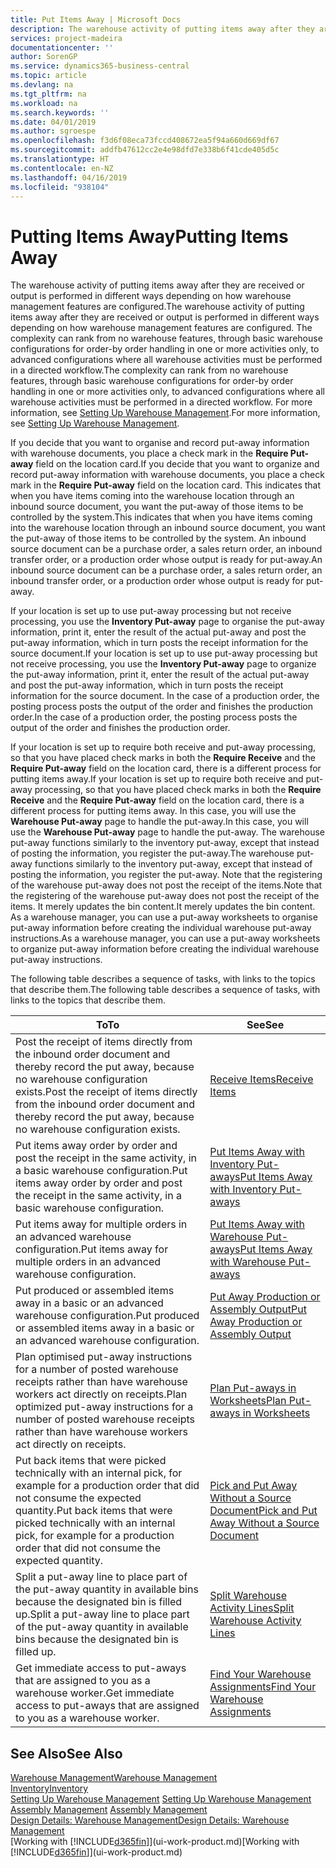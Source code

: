 ```yaml
---
title: Put Items Away | Microsoft Docs
description: The warehouse activity of putting items away after they are received or output is performed in different ways depending on how warehouse management features are configured.
services: project-madeira
documentationcenter: ''
author: SorenGP
ms.service: dynamics365-business-central
ms.topic: article
ms.devlang: na
ms.tgt_pltfrm: na
ms.workload: na
ms.search.keywords: ''
ms.date: 04/01/2019
ms.author: sgroespe
ms.openlocfilehash: f3d6f08eca73fccd408672ea5f94a660d669df67
ms.sourcegitcommit: addfb47612cc2e4e98dfd7e338b6f41cde405d5c
ms.translationtype: HT
ms.contentlocale: en-NZ
ms.lasthandoff: 04/16/2019
ms.locfileid: "938104"
---
```

# <a name="putting-items-away"></a><span data-ttu-id="5ec41-103">Putting Items Away</span><span class="sxs-lookup"><span data-stu-id="5ec41-103">Putting Items Away</span></span>
<span data-ttu-id="5ec41-104">The warehouse activity of putting items away after they are received or output is performed in different ways depending on how warehouse management features are configured.</span><span class="sxs-lookup"><span data-stu-id="5ec41-104">The warehouse activity of putting items away after they are received or output is performed in different ways depending on how warehouse management features are configured.</span></span> <span data-ttu-id="5ec41-105">The complexity can rank from no warehouse features, through basic warehouse configurations for order-by order handling in one or more activities only, to advanced configurations where all warehouse activities must be performed in a directed workflow.</span><span class="sxs-lookup"><span data-stu-id="5ec41-105">The complexity can rank from no warehouse features, through basic warehouse configurations for order-by order handling in one or more activities only, to advanced configurations where all warehouse activities must be performed in a directed workflow.</span></span> <span data-ttu-id="5ec41-106">For more information, see [Setting Up Warehouse Management](warehouse-setup-warehouse.md).</span><span class="sxs-lookup"><span data-stu-id="5ec41-106">For more information, see [Setting Up Warehouse Management](warehouse-setup-warehouse.md).</span></span>

<span data-ttu-id="5ec41-107">If you decide that you want to organise and record put-away information with warehouse documents, you place a check mark in the **Require Put-away** field on the location card.</span><span class="sxs-lookup"><span data-stu-id="5ec41-107">If you decide that you want to organize and record put-away information with warehouse documents, you place a check mark in the **Require Put-away** field on the location card.</span></span> <span data-ttu-id="5ec41-108">This indicates that when you have items coming into the warehouse location through an inbound source document, you want the put-away of those items to be controlled by the system.</span><span class="sxs-lookup"><span data-stu-id="5ec41-108">This indicates that when you have items coming into the warehouse location through an inbound source document, you want the put-away of those items to be controlled by the system.</span></span> <span data-ttu-id="5ec41-109">An inbound source document can be a purchase order, a sales return order, an inbound transfer order, or a production order whose output is ready for put-away.</span><span class="sxs-lookup"><span data-stu-id="5ec41-109">An inbound source document can be a purchase order, a sales return order, an inbound transfer order, or a production order whose output is ready for put-away.</span></span>  

<span data-ttu-id="5ec41-110">If your location is set up to use put-away processing but not receive processing, you use the **Inventory Put-away** page to organise the put-away information, print it, enter the result of the actual put-away and post the put-away information, which in turn posts the receipt information for the source document.</span><span class="sxs-lookup"><span data-stu-id="5ec41-110">If your location is set up to use put-away processing but not receive processing, you use the **Inventory Put-away** page to organize the put-away information, print it, enter the result of the actual put-away and post the put-away information, which in turn posts the receipt information for the source document.</span></span> <span data-ttu-id="5ec41-111">In the case of a production order, the posting process posts the output of the order and finishes the production order.</span><span class="sxs-lookup"><span data-stu-id="5ec41-111">In the case of a production order, the posting process posts the output of the order and finishes the production order.</span></span>

<span data-ttu-id="5ec41-112">If your location is set up to require both receive and put-away processing, so that you have placed check marks in both the **Require Receive** and the **Require Put-away** field on the location card, there is a different process for putting items away.</span><span class="sxs-lookup"><span data-stu-id="5ec41-112">If your location is set up to require both receive and put-away processing, so that you have placed check marks in both the **Require Receive** and the **Require Put-away** field on the location card, there is a different process for putting items away.</span></span> <span data-ttu-id="5ec41-113">In this case, you will use the **Warehouse Put-away** page to handle the put-away.</span><span class="sxs-lookup"><span data-stu-id="5ec41-113">In this case, you will use the **Warehouse Put-away** page to handle the put-away.</span></span> <span data-ttu-id="5ec41-114">The warehouse put-away functions similarly to the inventory put-away, except that instead of posting the information, you register the put-away.</span><span class="sxs-lookup"><span data-stu-id="5ec41-114">The warehouse put-away functions similarly to the inventory put-away, except that instead of posting the information, you register the put-away.</span></span> <span data-ttu-id="5ec41-115">Note that the registering of the warehouse put-away does not post the receipt of the items.</span><span class="sxs-lookup"><span data-stu-id="5ec41-115">Note that the registering of the warehouse put-away does not post the receipt of the items.</span></span> <span data-ttu-id="5ec41-116">It merely updates the bin content.</span><span class="sxs-lookup"><span data-stu-id="5ec41-116">It merely updates the bin content.</span></span> <span data-ttu-id="5ec41-117">As a warehouse manager, you can use a put-away worksheets to organise put-away information before creating the individual warehouse put-away instructions.</span><span class="sxs-lookup"><span data-stu-id="5ec41-117">As a warehouse manager, you can use a put-away worksheets to organize put-away information before creating the individual warehouse put-away instructions.</span></span>

<span data-ttu-id="5ec41-118">The following table describes a sequence of tasks, with links to the topics that describe them.</span><span class="sxs-lookup"><span data-stu-id="5ec41-118">The following table describes a sequence of tasks, with links to the topics that describe them.</span></span>   

|<span data-ttu-id="5ec41-119">**To**</span><span class="sxs-lookup"><span data-stu-id="5ec41-119">**To**</span></span>|<span data-ttu-id="5ec41-120">**See**</span><span class="sxs-lookup"><span data-stu-id="5ec41-120">**See**</span></span>|  
|------------|-------------|  
|<span data-ttu-id="5ec41-121">Post the receipt of items directly from the inbound order document and thereby record the put away, because no warehouse configuration exists.</span><span class="sxs-lookup"><span data-stu-id="5ec41-121">Post the receipt of items directly from the inbound order document and thereby record the put away, because no warehouse configuration exists.</span></span>|[<span data-ttu-id="5ec41-122">Receive Items</span><span class="sxs-lookup"><span data-stu-id="5ec41-122">Receive Items</span></span>](warehouse-how-receive-items.md)|  
|<span data-ttu-id="5ec41-123">Put items away order by order and post the receipt in the same activity, in a basic warehouse configuration.</span><span class="sxs-lookup"><span data-stu-id="5ec41-123">Put items away order by order and post the receipt in the same activity, in a basic warehouse configuration.</span></span>|[<span data-ttu-id="5ec41-124">Put Items Away with Inventory Put-aways</span><span class="sxs-lookup"><span data-stu-id="5ec41-124">Put Items Away with Inventory Put-aways</span></span>](warehouse-how-to-put-items-away-with-inventory-put-aways.md)|  
|<span data-ttu-id="5ec41-125">Put items away for multiple orders in an advanced warehouse configuration.</span><span class="sxs-lookup"><span data-stu-id="5ec41-125">Put items away for multiple orders in an advanced warehouse configuration.</span></span>|[<span data-ttu-id="5ec41-126">Put Items Away with Warehouse Put-aways</span><span class="sxs-lookup"><span data-stu-id="5ec41-126">Put Items Away with Warehouse Put-aways</span></span>](warehouse-how-to-put-items-away-with-warehouse-put-aways.md)|  
|<span data-ttu-id="5ec41-127">Put produced or assembled items away in a basic or an advanced warehouse configuration.</span><span class="sxs-lookup"><span data-stu-id="5ec41-127">Put produced or assembled items away in a basic or an advanced warehouse configuration.</span></span>|[<span data-ttu-id="5ec41-128">Put Away Production or Assembly Output</span><span class="sxs-lookup"><span data-stu-id="5ec41-128">Put Away Production or Assembly Output</span></span>](warehouse-how-to-put-away-production-output.md)|
|<span data-ttu-id="5ec41-129">Plan optimised put-away instructions for a number of posted warehouse receipts rather than have warehouse workers act directly on receipts.</span><span class="sxs-lookup"><span data-stu-id="5ec41-129">Plan optimized put-away instructions for a number of posted warehouse receipts rather than have warehouse workers act directly on receipts.</span></span>|[<span data-ttu-id="5ec41-130">Plan Put-aways in Worksheets</span><span class="sxs-lookup"><span data-stu-id="5ec41-130">Plan Put-aways in Worksheets</span></span>](warehouse-how-to-plan-put-aways-in-worksheets.md)|  
|<span data-ttu-id="5ec41-131">Put back items that were picked technically with an internal pick, for example for a production order that did not consume the expected quantity.</span><span class="sxs-lookup"><span data-stu-id="5ec41-131">Put back items that were picked technically with an internal pick, for example for a production order that did not consume the expected quantity.</span></span>|[<span data-ttu-id="5ec41-132">Pick and Put Away Without a Source Document</span><span class="sxs-lookup"><span data-stu-id="5ec41-132">Pick and Put Away Without a Source Document</span></span>](warehouse-how-to-create-put-aways-from-internal-put-aways.md)|
|<span data-ttu-id="5ec41-133">Split a put-away line to place part of the put-away quantity in available bins because the designated bin is filled up.</span><span class="sxs-lookup"><span data-stu-id="5ec41-133">Split a put-away line to place part of the put-away quantity in available bins because the designated bin is filled up.</span></span>|[<span data-ttu-id="5ec41-134">Split Warehouse Activity Lines</span><span class="sxs-lookup"><span data-stu-id="5ec41-134">Split Warehouse Activity Lines</span></span>](warehouse-how-to-split-warehouse-activity-lines.md)|
|<span data-ttu-id="5ec41-135">Get immediate access to put-aways that are assigned to you as a warehouse worker.</span><span class="sxs-lookup"><span data-stu-id="5ec41-135">Get immediate access to put-aways that are assigned to you as a warehouse worker.</span></span>|[<span data-ttu-id="5ec41-136">Find Your Warehouse Assignments</span><span class="sxs-lookup"><span data-stu-id="5ec41-136">Find Your Warehouse Assignments</span></span>](warehouse-how-to-find-your-warehouse-assignments.md)|    

## <a name="see-also"></a><span data-ttu-id="5ec41-137">See Also</span><span class="sxs-lookup"><span data-stu-id="5ec41-137">See Also</span></span>  
[<span data-ttu-id="5ec41-138">Warehouse Management</span><span class="sxs-lookup"><span data-stu-id="5ec41-138">Warehouse Management</span></span>](warehouse-manage-warehouse.md)  
[<span data-ttu-id="5ec41-139">Inventory</span><span class="sxs-lookup"><span data-stu-id="5ec41-139">Inventory</span></span>](inventory-manage-inventory.md)  
<span data-ttu-id="5ec41-140">[Setting Up Warehouse Management](warehouse-setup-warehouse.md)   </span><span class="sxs-lookup"><span data-stu-id="5ec41-140">[Setting Up Warehouse Management](warehouse-setup-warehouse.md)   </span></span>  
<span data-ttu-id="5ec41-141">[Assembly Management](assembly-assemble-items.md)  </span><span class="sxs-lookup"><span data-stu-id="5ec41-141">[Assembly Management](assembly-assemble-items.md)  </span></span>  
[<span data-ttu-id="5ec41-142">Design Details: Warehouse Management</span><span class="sxs-lookup"><span data-stu-id="5ec41-142">Design Details: Warehouse Management</span></span>](design-details-warehouse-management.md)  
<span data-ttu-id="5ec41-143">[Working with [!INCLUDE[d365fin](includes/d365fin_md.md)]](ui-work-product.md)</span><span class="sxs-lookup"><span data-stu-id="5ec41-143">[Working with [!INCLUDE[d365fin](includes/d365fin_md.md)]](ui-work-product.md)</span></span>  
